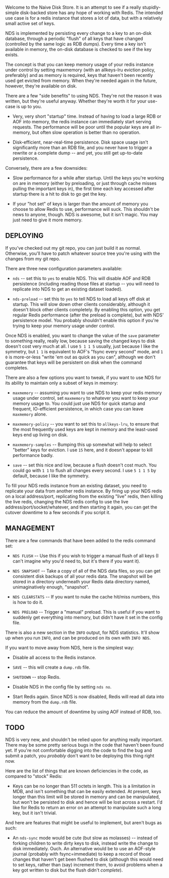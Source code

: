 Welcome to the Naive Disk Store.  It is an attempt to see if a really
stupidly-simple disk-backed store has any hope of working with Redis.  The
intended use case is for a redis instance that stores a lot of data, but
with a relatively small active set of keys.

NDS is implemented by persisting every change to a key to an on-disk
database, through a periodic "flush" of all keys that have changed
(controlled by the same logic as RDB dumps).  Every time a key isn't
available in memory, the on-disk database is checked to see if the key
exists.

The concept is that you can keep memory usage of your redis instance under
control by setting maxmemory (with an allkeys-lru eviction policy,
preferably) and as memory is required, keys that haven't been recently used
get evicted from memory.  When they're needed again in the future, however,
they're available on disk.

There are a few "side benefits" to using NDS.  They're not the reason it was
written, but they're useful anyway.  Whether they're worth it for your
use-case is up to you.

* Very, very short "startup" time.  Instead of having to load a large RDB or
  AOF into memory, the redis instance can immediately start serving
  requests.  The performance will be poor until the popular keys are all
  in-memory, but often slow operation is better than no operation.

* Disk-efficient, near-real-time persistence.  Disk space usage isn't
  significantly more than an RDB file, and you never have to trigger a
  rewrite or a complete dump -- and yet, you still get up-to-date
  persistence.

Conversely, there are a few downsides:

* Slow performance for a while after startup.  Until the keys you're working
  on are in memory (either by preloading, or just through cache misses
  pulling the important keys in), the first time each key accessed after
  startup there is a hit to disk to go get the key.

* If your "hot set" of keys is larger than the amount of memory you choose
  to allow Redis to use, performance will suck.  This shouldn't be news to
  anyone, though.  NDS is awesome, but it isn't magic.  You may just need to
  give it more memory.


DEPLOYING
---------

If you've checked out my git repo, you can just build it as normal.
Otherwise, you'll have to patch whatever source tree you're using with the
changes from my git repo.

There are three new configuration parameters available:

* `nds` -- set this to `yes` to enable NDS.  This will disable AOF and RDB
  persistence (including reading those files at startup -- you will need to
  replicate into NDS to get an existing dataset loaded).

* `nds-preload` -- set this to `yes` to tell NDS to load all keys off disk
  at startup.  This will slow down other clients considerably, although it
  doesn't block other clients completely.  By enabling this option, you get
  regular Redis performance (after the preload is complete), but with NDS'
  persistence model.  You probably shouldn't enable this option if you're
  trying to keep your memory usage under control.

Once NDS is enabled, you want to change the value of the `save` parameter to
something really, really low, because saving the changed keys to disk
doesn't cost very much at all.  I use `5 1 1 5` usually, just because I like
the symmetry, but `1 1` is equivalent to AOF's "fsync every second" mode,
and `1 0` is more-or-less "write 'em out as quick as you can", although we
don't guarantee that keys will be persistent on disk when the command
completes.


There are also a few options you want to tweak, if you want to use NDS for
its ability to maintain only a subset of keys in memory:

* `maxmemory` -- assuming you want to use NDS to keep your redis memory
  usage under control, set `maxmemory` to whatever you want to keep your
  memory usage to.  You could just use NDS for quick startup and frequent,
  IO-efficient persistence, in which case you can leave `maxmemory` alone.

* `maxmemory-policy` -- you want to set this to `allkeys-lru`, to ensure
  that the most frequently used keys are kept in memory and the least-used
  keys end up living on disk.

* `maxmemory-samples` -- Bumping this up somewhat will help to select
  "better" keys for eviction.  I use `15` here, and it doesn't appear to
  kill performance badly.

* `save` -- set this nice and low, because a flush doesn't cost much.  You
  could go with `1 1` to flush all changes every second.  I use `5 1 1 5` by
  default, because I like the symmetry.

To fill your NDS redis instance from an existing dataset, you need to
replicate your data from another redis instance.  By firing up your NDS
redis on a local address/port, replicating from the existing "live" redis,
then killing the live redis, changing the NDS redis config to use the live
address/port/socket/whatever, and then starting it again, you can get the
cutover downtime to a few seconds if you script it.


MANAGEMENT
----------

There are a few commands that have been added to the redis command set:

* `NDS FLUSH` -- Use this if you wish to trigger a manual flush of all keys
  (I can't imagine why you'd need to, but it's there if you want it).

* `NDS SNAPSHOT` -- Take a copy of all of the NDS data files, so you can get
  consistent disk backups of all your redis data.  The snapshot will be
  stored in a directory underneath your Redis data directory named,
  unimaginatively enough, "snapshot".

* `NDS CLEARSTATS` -- If you want to nuke the cache hit/miss numbers, this
  is how to do it.

* `NDS PRELOAD` -- Trigger a "manual" preload.  This is useful if you want
  to suddenly get everything into memory, but didn't have it set in the
  config file.

There is also a new section in the `INFO` output, for NDS statistics.  It'll
show up when you run `INFO`, and can be produced on its own with `INFO NDS`.

If you want to move away from NDS, here is the simplest way:

* Disable all access to the Redis instance.

* `SAVE` -- this will create a `dump.rdb` file.

* `SHUTDOWN` -- stop Redis.

* Disable NDS in the config file by setting `nds no`.

* Start Redis again.  Since NDS is now disabled, Redis will read all data
  into memory from the `dump.rdb` file.

You can reduce the amount of downtime by using AOF instead of RDB, too.


TODO
----

NDS is very new, and shouldn't be relied upon for anything really important.
There may be some pretty serious bugs in the code that haven't been found
yet.  If you're not comfortable digging into the code to find the bug and
submit a patch, you *probably* don't want to be deploying this thing right
now.

Here are the list of things that are known deficiencies in the code, as
compared to "stock" Redis:

* Keys can be no longer than 511 octets in length.  This is a limitation in
  MDB, and isn't something that can be easily extended.  At present, keys
  longer than this limit will be stored in memory and can be manipulated,
  but won't be persisted to disk and hence will be lost across a restart.
  I'd like for Redis to return an error on an attempt to manipulate such a
  long key, but it isn't trivial.

And here are features that might be useful to implement, but aren't bugs as
such:

* An `nds-sync` mode would be cute (but slow as molasses) -- instead of
  forking children to write dirty keys to disk, instead write the change to
  disk immediately.  Ouch.  An alternative would be to use an AOF-style journal
  (probably with fsync=immediate) to keep a record of those changes that
  haven't get been flushed to disk (although this would need to set keys,
  rather than (say) increment them, to avoid problems when a key got written
  to disk but the flush didn't *complete*).
